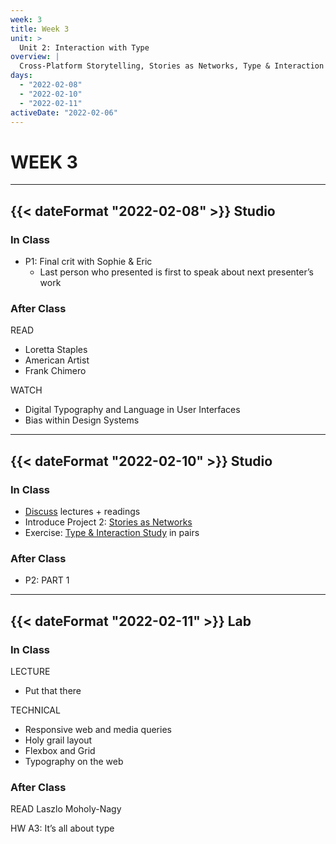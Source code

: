 ```yaml
---
week: 3
title: Week 3
unit: >
  Unit 2: Interaction with Type
overview: |
  Cross-Platform Storytelling, Stories as Networks, Type & Interaction Study, Put that there, Responsive web design, It's all about type
days:
  - "2022-02-08"
  - "2022-02-10"
  - "2022-02-11"
activeDate: "2022-02-06"
---
```

# WEEK 3

---

## {{< dateFormat "2022-02-08" >}} Studio

### In Class
* P1: Final crit with Sophie & Eric
  * Last person who presented is first to speak about next presenter’s work

### After Class
READ
* Loretta Staples
* American Artist
* Frank Chimero

WATCH
* Digital Typography and Language in User Interfaces
* Bias within Design Systems


---

## {{< dateFormat "2022-02-10" >}} Studio

### In Class
* [Discuss](https://docs.google.com/document/d/13pECGtMq4FyJFZKJK18K2bVGKaFmwI8L7armvic5zjY/edit?usp=sharing) lectures + readings
* Introduce Project 2: [Stories as Networks](https://docs.google.com/document/d/14X4xLXwyJlXFSaHCkOabOrcNO-H8mM-qkRk9XgbyQqg/edit?usp=sharing)
* Exercise: [Type & Interaction Study](https://docs.google.com/document/d/1u2SAfwLsd0kUiTDp0edqR9GEEwEndWk78mF9BYx8hCU/edit?usp=sharing) in pairs

### After Class
* P2: PART 1

---

## {{< dateFormat "2022-02-11" >}} Lab

### In Class
LECTURE
* Put that there

TECHNICAL
* Responsive web and media queries
* Holy grail layout
* Flexbox and Grid
* Typography on the web


### After Class
READ
Laszlo Moholy-Nagy

HW
A3: It’s all about type

